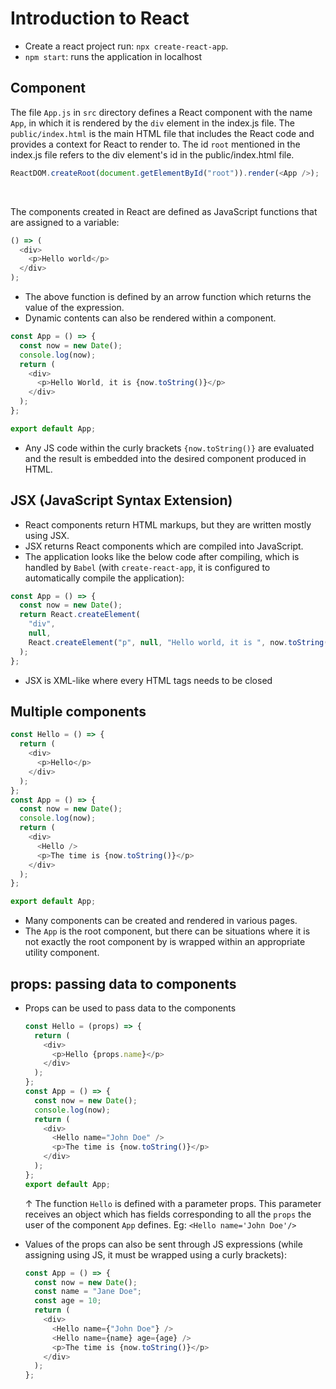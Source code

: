 # Introduction to React

- Create a react project run: `npx create-react-app`.
- `npm start`: runs the application in localhost

## Component

The file `App.js` in `src` directory defines a React component with the name `App`, in which it is rendered by the `div` element in the index.js file. The `public/index.html` is the main HTML file that includes the React code and provides a context for React to render to. The id `root` mentioned in the index.js file refers to the div element's id in the public/index.html file.

```javascript
ReactDOM.createRoot(document.getElementById("root")).render(<App />);
```

<br>

The components created in React are defined as JavaScript functions that are assigned to a variable:

```javascript
() => (
  <div>
    <p>Hello world</p>
  </div>
);
```

- The above function is defined by an arrow function which returns the value of the expression.
- Dynamic contents can also be rendered within a component.

```javascript
const App = () => {
  const now = new Date();
  console.log(now);
  return (
    <div>
      <p>Hello World, it is {now.toString()}</p>
    </div>
  );
};

export default App;
```

- Any JS code within the curly brackets `{now.toString()}` are evaluated and the result is embedded into the desired component produced in HTML.

## JSX (JavaScript Syntax Extension)

- React components return HTML markups, but they are written mostly using JSX.
- JSX returns React components which are compiled into JavaScript.
- The application looks like the below code after compiling, which is handled by `Babel` (with `create-react-app`, it is configured to automatically compile the application):

```javascript
const App = () => {
  const now = new Date();
  return React.createElement(
    "div",
    null,
    React.createElement("p", null, "Hello world, it is ", now.toString())
  );
};
```

- JSX is XML-like where every HTML tags needs to be closed

## Multiple components

```javascript
const Hello = () => {
  return (
    <div>
      <p>Hello</p>
    </div>
  );
};
const App = () => {
  const now = new Date();
  console.log(now);
  return (
    <div>
      <Hello />
      <p>The time is {now.toString()}</p>
    </div>
  );
};

export default App;
```

- Many components can be created and rendered in various pages.
- The `App` is the root component, but there can be situations where it is not exactly the root component by is wrapped within an appropriate utility component.

## props: passing data to components

- Props can be used to pass data to the components

  ```javascript
  const Hello = (props) => {
    return (
      <div>
        <p>Hello {props.name}</p>
      </div>
    );
  };
  const App = () => {
    const now = new Date();
    console.log(now);
    return (
      <div>
        <Hello name="John Doe" />
        <p>The time is {now.toString()}</p>
      </div>
    );
  };
  export default App;
  ```

  ↑ The function `Hello` is defined with a parameter props. This parameter receives an object which has fields corresponding to all the `props` the user of the component `App` defines. Eg: `<Hello name='John Doe'/>`

- Values of the props can also be sent through JS expressions (while assigning using JS, it must be wrapped using a curly brackets):
  ```javascript
  const App = () => {
    const now = new Date();
    const name = "Jane Doe";
    const age = 10;
    return (
      <div>
        <Hello name={"John Doe"} />
        <Hello name={name} age={age} />
        <p>The time is {now.toString()}</p>
      </div>
    );
  };
  ```
